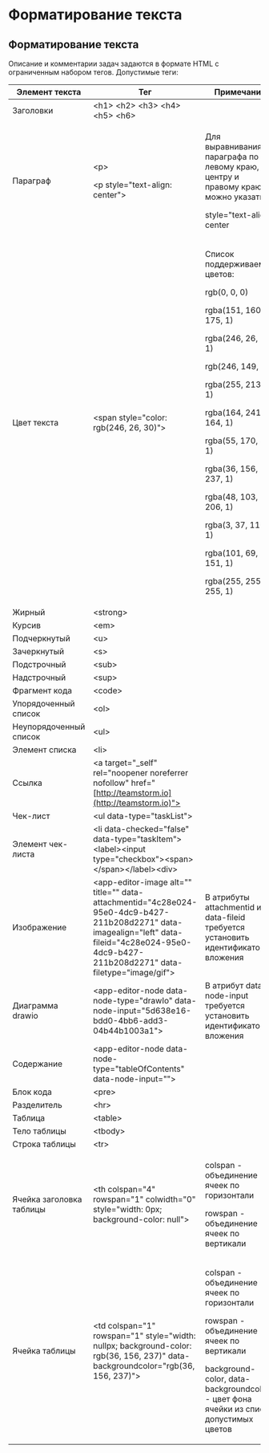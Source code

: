 # Форматирование текста

## Форматирование текста <a href="#headingdb662400-8e58-49be-81ec-b582c37b2523" id="headingdb662400-8e58-49be-81ec-b582c37b2523"></a>

Описание и комментарии задач задаются в формате HTML с ограниченным набором тегов. Допустимые теги:

| Элемент текста           | Тег                                                                                                                                                                                              | Примечание                                                                                                                                                                                                                                                                                                                                                            |
| ------------------------ | ------------------------------------------------------------------------------------------------------------------------------------------------------------------------------------------------ | --------------------------------------------------------------------------------------------------------------------------------------------------------------------------------------------------------------------------------------------------------------------------------------------------------------------------------------------------------------------- |
| Заголовки                | \<h1> \<h2> \<h3> \<h4> \<h5> \<h6>                                                                                                                                                              |                                                                                                                                                                                                                                                                                                                                                                       |
| Параграф                 | <p>&#x3C;p></p><p>&#x3C;p style="text-align: center"></p>                                                                                                                                        | <p>Для выравнивания параграфа по левому краю, центру и правому краю можно указать:</p><p>style="text-align: center|left|right"</p>                                                                                                                                                                                                                                    |
| Цвет текста              | \<span style="color: rgb(246, 26, 30)">                                                                                                                                                          | <p>Список поддерживаемых цветов:</p><p>rgb(0, 0, 0)</p><p>rgba(151, 160, 175, 1)</p><p>rgba(246, 26, 30, 1)</p><p>rgb(246, 149, 30)</p><p>rgba(255, 213, 8, 1)</p><p>rgba(164, 241, 164, 1)</p><p>rgba(55, 170, 87, 1)</p><p>rgba(36, 156, 237, 1)</p><p>rgba(48, 103, 206, 1)</p><p>rgba(3, 37, 116, 1)</p><p>rgba(101, 69, 151, 1)</p><p>rgba(255, 255, 255, 1)</p> |
| Жирный                   | \<strong>                                                                                                                                                                                        |                                                                                                                                                                                                                                                                                                                                                                       |
| Курсив                   | \<em>                                                                                                                                                                                            |                                                                                                                                                                                                                                                                                                                                                                       |
| Подчеркнутый             | \<u>                                                                                                                                                                                             |                                                                                                                                                                                                                                                                                                                                                                       |
| Зачеркнутый              | \<s>                                                                                                                                                                                             |                                                                                                                                                                                                                                                                                                                                                                       |
| Подстрочный              | \<sub>                                                                                                                                                                                           |                                                                                                                                                                                                                                                                                                                                                                       |
| Надстрочный              | \<sup>                                                                                                                                                                                           |                                                                                                                                                                                                                                                                                                                                                                       |
| Фрагмент кода            | \<code>                                                                                                                                                                                          |                                                                                                                                                                                                                                                                                                                                                                       |
| Упорядоченный список     | \<ol>                                                                                                                                                                                            |                                                                                                                                                                                                                                                                                                                                                                       |
| Неупорядоченный список   | \<ul>                                                                                                                                                                                            |                                                                                                                                                                                                                                                                                                                                                                       |
| Элемент списка           | \<li>                                                                                                                                                                                            |                                                                                                                                                                                                                                                                                                                                                                       |
| Ссылка                   | \<a target="\_self" rel="noopener noreferrer nofollow" href="[http://teamstorm.io](http://teamstorm.io)">                                                                                        |                                                                                                                                                                                                                                                                                                                                                                       |
| Чек-лист                 | \<ul data-type="taskList">                                                                                                                                                                       |                                                                                                                                                                                                                                                                                                                                                                       |
| Элемент чек-листа        | \<li data-checked="false" data-type="taskItem">\<label>\<input type="checkbox">\<span>\</span>\</label>\<div>                                                                                    |                                                                                                                                                                                                                                                                                                                                                                       |
| Изображение              | \<app-editor-image alt="" title="" data-attachmentid="4c28e024-95e0-4dc9-b427-211b208d2271" data-imagealign="left" data-fileid="4c28e024-95e0-4dc9-b427-211b208d2271" data-filetype="image/gif"> | В атрибуты attachmentid и data-fileid требуется установить идентификатор вложения                                                                                                                                                                                                                                                                                     |
| Диаграмма drawio         | \<app-editor-node data-node-type="drawIo" data-node-input="5d638e16-bdd0-4bb6-add3-04b44b1003a1">                                                                                                | В атрибут data-node-input требуется установить идентификатор вложения                                                                                                                                                                                                                                                                                                 |
| Содержание               | \<app-editor-node data-node-type="tableOfContents" data-node-input="">                                                                                                                           |                                                                                                                                                                                                                                                                                                                                                                       |
| Блок кода                | \<pre>                                                                                                                                                                                           |                                                                                                                                                                                                                                                                                                                                                                       |
| Разделитель              | \<hr>                                                                                                                                                                                            |                                                                                                                                                                                                                                                                                                                                                                       |
| Таблица                  | \<table>                                                                                                                                                                                         |                                                                                                                                                                                                                                                                                                                                                                       |
| Тело таблицы             | \<tbody>                                                                                                                                                                                         |                                                                                                                                                                                                                                                                                                                                                                       |
| Строка таблицы           | \<tr>                                                                                                                                                                                            |                                                                                                                                                                                                                                                                                                                                                                       |
| Ячейка заголовка таблицы | \<th colspan="4" rowspan="1" colwidth="0" style="width: 0px; background-color: null">                                                                                                            | <p>colspan - объединение ячеек по горизонтали</p><p>rowspan - объединение ячеек по вертикали</p>                                                                                                                                                                                                                                                                      |
| Ячейка таблицы           | \<td colspan="1" rowspan="1" style="width: nullpx; background-color: rgb(36, 156, 237)" data-backgroundcolor="rgb(36, 156, 237)">                                                                | <p>colspan - объединение ячеек по горизонтали</p><p>rowspan - объединение ячеек по вертикали</p><p>background-color, data-backgroundcolor - цвет фона ячейки из списка допустимых цветов</p>                                                                                                                                                                          |
